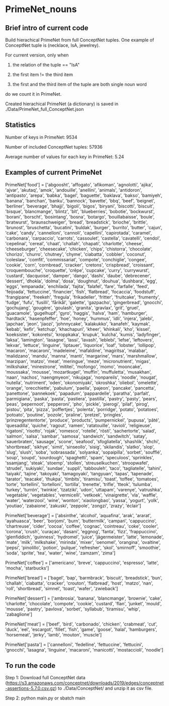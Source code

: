 # PrimeNet_nouns

## Brief intro of current code
Build hierachical PrimeNet from full ConceptNet tuples. One example of ConceptNet tuple is (necklace, IsA, jewelrey).

For current version, only when 

1. the relation of the tuple == "IsA"
 
2. the first item != the third item

3. the first and the third item of the tuple are both single noun word
 
do we count it in PrimeNet.

Created hierachical PrimeNet (a dictionary) is saved in ./Data/PrimeNet_full_ConceptNet.json

## Statistics
Number of keys in PrimeNet: 9534

Number of included ConceptNet tuples: 57936

Average number of values for each key in PrimeNet: 5.24

## Examples of current PrimeNet
PrimeNet['food'] = ['abgoosht', 'affogato', 'afikoman', 'agnolotti', 'ajika', 'ajvar', 'akutaq', 'amok', 'andouille', 'anellini', 'animals', 'antidoron', 'antipasto', 'arepa', 'babka', 'bagel', 'baguette', 'baklava', 'bakso', 'bamiyeh', 'banana', 'banchan', 'banku', 'bannock', 'bavette', 'bbq', 'beef', 'beignet', 'berliner', 'beverage', 'bhajji', 'bigoli', 'bigos', 'biryani', 'biscotti', 'biscuit', 'bisque', 'blancmange', 'blintz', 'blt', 'blueberries', 'bobotie', 'bockwurst', 'borani', 'borscht', 'bosintang', 'bosna', 'botargo', 'bouillabaisse', 'boule', 'bratwurst', 'braunschweiger', 'bread', 'breadstick', 'brioche', 'brittle', 'brunost', 'bruschetta', 'bucatini', 'buldak', 'burger', 'burrito', 'butter', 'cajun', 'cake', 'candy', 'cannelloni', 'cannoli', 'capellini', 'capirotada', 'caramel', 'carbonara', 'carpaccio', 'carrots', 'cassoulet', 'castella', 'cavatelli', 'cendol', 'cepelinai', 'cereal', 'chaat', 'challah', 'chapati', 'charlotte', 'cheese', 'cheeseburger', 'cheesecake', 'chicken', 'chips', 'chistorra', 'chocolate', 'chorizo', 'churro', 'chutney', 'chyme', 'ciabatta', 'cobbler', 'coconut', 'coleslaw', 'comfit', 'commissariat', 'compote', 'conchiglie', 'congee', 'cookie', 'corn', 'cornbread', 'cracker', 'cretons', 'crispbread', 'croissant', 'croquembouche', 'croquette', 'crêpe', 'cupcake', 'curry', 'currywurst', 'custard', 'dacquoise', 'damper', 'dango', 'dashi', 'daube', 'debrecener', 'dessert', 'dhokla', 'dolma', 'dosa', 'doughnut', 'douhua', 'dushbara', 'egg', 'eggs', 'empanada', 'enchilada', 'fajita', 'falafel', 'fare', 'farfalle', 'feed', 'feijoada', 'fettuccine', 'financier', 'fish', 'flatbread', 'focaccia', 'foodstuff', 'frangipane', 'freekeh', 'fregula', 'frikadeller', 'fritter', 'fruitcake', 'frumenty', 'fudge', 'fufu', 'fusilli', 'fårikål', 'galette', 'gazpacho', 'gingerbread', 'gnocchi', 'gochujang', 'gougère', 'goulash', 'granita', 'gravlax', 'grit', 'gruel', 'guacamole', 'gugelhupf', 'gyro', 'haggis', 'halva', 'ham', 'hamburger', 'hardtack', 'hasenpfeffer', 'hoe', 'honey', 'hummus', 'idli', 'injera', 'jalebi', 'japchae', 'jeon', 'jiaozi', 'johnnycake', 'kalakukko', 'kanafeh', 'kaymak', 'kebab', 'kefir', 'ketchup', 'khachapuri', 'kheer', 'khinkali', 'kho', 'kissel', 'koeksister', 'kokoretsi', 'kroppkaka', 'krupuk', 'kulcha', 'kumis', 'ladyfinger', 'laksa', 'lamington', 'lasagne', 'lassi', 'lavash', 'leblebi', 'lefse', 'leftovers', 'lekvar', 'lettuce', 'linguine', 'liptauer', 'liquorice', 'loaf', 'lobster', 'lollipop', 'macaron', 'macaroni', 'madeleine', 'mafaldine', 'magiritsa', 'malabar', 'malidzano', 'mandu', 'manna', 'manti', 'margarine', 'mars', 'marshmallow', 'marzipan', 'matzo', 'meat', 'meringue', 'meze', 'micronutrient', 'migas', 'milkshake', 'minestrone', 'mititei', 'mofongo', 'momo', 'mooncake', 'moussaka', 'mousse', 'mozartkugel', 'muffin', 'muffuletta', 'musakhan', 'naan', 'nachos', 'naengmyeon', 'nikujaga', 'nonpareils', 'noodle', 'nougat', 'nutella', 'nutriment', 'oden', 'okonomiyaki', 'okroshka', 'oliebol', 'omelette', 'orange', 'orecchiette', 'pabulum', 'paella', 'pajeon', 'pancake', 'pancetta', 'panettone', 'pannekoek', 'papadum', 'pappardelle', 'paratha', 'parfait', 'parmigiana', 'paska', 'pasta', 'pastiera', 'pastilla', 'pastry', 'pasty', 'pears', 'peas', 'pepernoot', 'pepperoni', 'pho', 'pickle', 'pierogi', 'pilaf', 'pirog', 'pistou', 'pita', 'pizza', 'poffertjes', 'polenta', 'porridge', 'potato', 'potatoes', 'potoato', 'poutine', 'pozole', 'praline', 'pretzel', 'pringles', 'prinzregententorte', 'produce', 'products', 'pumpernickel', 'pupusa', 'pâté', 'quesadilla', 'quiche', 'ragout', 'ramen', 'ratatouille', 'ravioli', 'religieuse', 'rigatoni', 'risotto', 'rojak', 'romesco', 'rotelle', 'rösti', 'sachertorte', 'salad', 'salmon', 'salsa', 'sambar', 'samosa', 'sandwich', 'sandwitch', 'satay', 'sauerbraten', 'sausage', 'scone', 'seafood', 'sfogliatella', 'shashlik', 'shchi', 'shortbread', 'sikhye', 'simit', 'sinseollo', 'sisig', 'skilandis', 'slatko', 'slop', 'slug', 'slush', 'soba', 'sobrassada', 'solyanka', 'sopaipilla', 'sorbet', 'soufflé', 'soup', 'soupd', 'sourdough', 'spaghetti', 'spam', 'speculoos', 'sprinkles', 'ssamjang', 'steak', 'stoemp', 'stollen', 'streuselkuchen', 'stroopwafel', 'strudel', 'sukiyaki', 'sundae', 'supplì', 'tabbouleh', 'taco', 'tagliatelle', 'tahini', 'taiyaki', 'tajine', 'takoyaki', 'tamagoyaki', 'tangyuan', 'tapas', 'tapenade', 'tarator', 'teacake', 'thukpa', 'timbits', 'tiramisu', 'toast', 'toffee', 'tomatoes', 'torte', 'tortellini', 'tortelloni', 'tortilla', 'trenette', 'trifle', 'tteok', 'tulumba', 'turkey', 'turrón', 'twinkie', 'tzatziki', 'udon', 'uttapam', 'varenye', 'vatrushka', 'vegetable', 'vegetables', 'vermicelli', 'vetkoek', 'vinaigrette', 'vla', 'waffle', 'water', 'waterzooi', 'wine', 'wonton', 'xiaolongbao', 'yassa', 'yogurt', 'yolk', 'youtiao', 'zabaione', 'zakuski', 'zeppole', 'zongzi', 'zrazy', 'éclair']

PrimeNet['beverage'] = ['absinthe', 'alcohol', 'aquafina', 'arak', 'ararat', 'ayahuasca', 'beer', 'borjomi', 'burn', 'buttermilk', 'campari', 'cappuccino', 'chartreuse', 'cider', 'cocoa', 'coffee', 'cognac', 'cointreau', 'coke', 'cooler', 'corona', 'crush', 'curaçao', 'dasani', 'eggnog', 'fanta', 'fizz', 'frappuccino', 'glenfiddich', 'guinness', 'hydromel', 'juice', 'jägermeister', 'latte', 'lemonade', 'mate', 'milk', 'milkshake', 'mirinda', 'mixer', 'oenomel', 'orangina', 'ovaltine', 'pepsi', 'pinolillo', 'potion', 'pulque', 'refresher', 'skol', 'smirnoff', 'smoothie', 'soda', 'sprite', 'tea', 'water', 'wine', 'zamzam', 'zima']

PrimeNet['coffee'] = ['americano', 'breve', 'cappuccino', 'espresso', 'latte', 'mocha', 'starbucks']

PrimeNet['bread'] = ['bagel', 'bap', 'barmbrack', 'biscuit', 'breadstick', 'bun', 'challah', 'ciabatta', 'cracker', 'crouton', 'flatbread', 'host', 'matzo', 'nan', 'roll', 'shortbread', 'simnel', 'toast', 'wafer', 'zwieback']

PrimeNet['dessert'] = ['ambrosia', 'banana', 'blancmange', 'brownie', 'cake', 'charlotte', 'chocolate', 'compote', 'cookie', 'custard', 'flan', 'junket', 'mould', 'mousse', 'pastry', 'pavlova', 'sorbet', 'syllabub', 'tiramisu', 'whip', 'zabaglione']

PrimeNet['meat'] = ['beef', 'bird', 'carbonado', 'chicken', 'crabmeat', 'cut', 'duck', 'eel', 'escargot', 'fillet', 'fish', 'game', 'goose', 'halal', 'hamburgers', 'horsemeat', 'jerky', 'lamb', 'mouton', 'muscle']

PrimeNet['pasta'] = ['cannelloni', 'fedelline', 'fettuccine', 'fettucini', 'gnocchi', 'lasagna', 'linguine', 'macaroni', 'manicotti', 'mostaccioli', 'noodle']

## To run the code 
Step 1: Download full ConceptNet data (https://s3.amazonaws.com/conceptnet/downloads/2019/edges/conceptnet-assertions-5.7.0.csv.gz) to ./Data/ConceptNet/ and unzip it as csv file.

Step 2: python main.py or sbatch main
